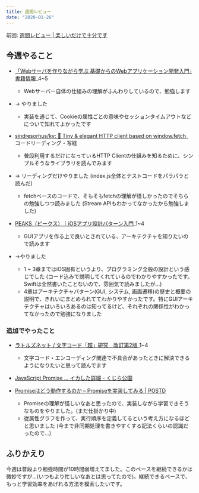 ```yaml
---
title: 週間レビュー
date: "2020-01-26"
---
```


前回: [週間レビュー | 楽しいだけで十分です](https://yinm.info/20200119/)

## 今週やること
- [「Webサーバを作りながら学ぶ 基礎からのWebアプリケーション開発入門」書籍情報](http://kmaebashi.com/webserver/index.html)_4~5
  - Webサーバー自体の仕組みの理解がふんわりしているので、勉強します
- -> やりました
  - 実装を通じて、Cookieの属性ごとの意味やセッションタイムアウトなどについて知れてよかったです

- [sindresorhus/ky: 🌳 Tiny & elegant HTTP client based on window.fetch](https://github.com/sindresorhus/ky)_コードリーディング・写経
  - 普段利用するだけになっているHTTP Clientの仕組みを知るために、シンプルそうなライブラリを読んでみます
- -> リーディングだけやりました (index.js全体とテストコードをパラパラと読んだ)
  - fetchベースのコードで、そもそもfetchの理解が怪しかったのでそちらの勉強しつつ読みました (Stream APIもわかってなかったから勉強しました)

- [PEAKS（ピークス）｜iOSアプリ設計パターン入門](https://peaks.cc/books/iOS_architecture)_1~4
  - GUIアプリを作る上で良いとされている、アーキテクチャを知りたいので読みます
- ->やりました
  - 1 ~ 3章まではiOS固有というより、プログラミング全般の設計という感じでした (コード込みで説明してくれているのでわかりやすかったです。Swiftは全然書いたことないので、雰囲気で読みましたが...)
  - 4章はアーキテクチャパターン(GUI, システム, 画面遷移)の歴史と概要の説明で、きれいにまとめられててわかりやすかったです。特にGUIアーキテクチャはいろいろあるのは知ってるけど、それぞれの関係性がわかってなかったので勉強になりました

### 追加でやったこと
- [ラトルズネット / 文字コード「超」研究　改訂第2版](https://www.rutles.net/products/detail.php?product_id=298)_1~4
  - 文字コード・エンコーディング関連で不具合があったときに解決できるようになりたいと思って読んでます

- [JavaScript Promise ... イカした詳細 - くじら公園](http://p-baleine.hatenablog.com/entry/2014/03/12/190000)
- [Promiseはどう動作するのか – Promiseを実装してみる | POSTD](https://postd.cc/how-do-promises-work/)
  - Promiseの理解が怪しいなあと思ったので、実装しながら学習できそうなものをやりました。(まだ仕掛かり中)
  - 従属性グラフを作って、実行順序を定義してるという考え方になるほどと思いました (今まで非同期処理を書きやすくする記法くらいの認識だったので...)

## ふりかえり
今週は普段より勉強時間が10時間弱増えてました。このペースを継続できるかは微妙ですが...(いつもより忙しいなあとは思ってたので)。継続できるペースで、もっと学習効率をあげれる方法を模索したいです。
